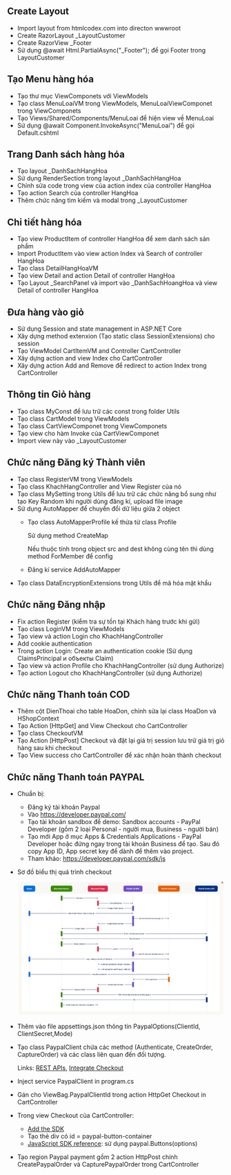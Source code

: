 ## Create Layout
- Import layout from htmlcodex.com into directon wwwroot
- Create RazorLayout _LayoutCustomer
- Create RazorView _Footer
- Sử dụng @await Html.PartialAsync("_Footer"); để gọi Footer trong LayoutCustomer

## Tạo Menu hàng hóa
- Tạo thư mục ViewComponets với ViewModels
- Tạo class MenuLoaiVM trong ViewModels, MenuLoaiViewComponet trong ViewComponets
- Tạo Views/Shared/Components/MenuLoai để hiện view về MenuLoai
- Sử dụng @await Component.InvokeAsync("MenuLoai") để gọi Default.cshtml 

## Trang Danh sách hàng hóa
- Tạo layout _DanhSachHangHoa
- Sử dụng RenderSection trong layout _DanhSachHangHoa 
- Chỉnh sửa code trong view của action index của controller HangHoa
- Tạo action Search của controller HangHoa
- Thêm chức năng tìm kiếm và modal trong _LayoutCustomer

## Chi tiết hàng hóa
- Tạo view ProductItem of controller HangHoa để xem danh sách sản phẩm
- Import ProductItem vào view action Index và Search of controller HangHoa
- Tạo class DetailHangHoaVM
- Tạo view Detail and action Detail of controller HangHoa
- Tạo Layout _SearchPanel và import vào _DanhSachHoangHoa và view Detail of controller HangHoa

## Đưa hàng vào giỏ
- Sử dụng Session and state management in ASP.NET Core 
- Xây dựng method extenxion (Tạo static class SessionExtensions) cho session
- Tạo ViewModel CartItemVM and Controller CartController
- Xây dựng action and view Index cho CartController
- Xây dựng action Add and Remove để redirect to action Index trong CartController

## Thông tin Giỏ hàng
- Tạo class MyConst để lưu trữ các const trong folder Utils
- Tạo class CartModel trong ViewModels
- Tạo class CartViewComponet trong ViewComponets
- Tạo view cho hàm Invoke của CartViewComponet
- Import view này vào _LayoutCustomer

## Chức năng Đăng ký Thành viên
* Tạo class RegisterVM trong ViewModels
* Tạo class KhachHangController and View Register của nó
* Tạo class MySetting trong Utils để lưu trữ các chức năng bổ sung như tạo Key Random khi người dùng đăng kí, upload file image
* Sử dụng AutoMapper để chuyển đổi dữ liệu giữa 2 object
    * Tạo class AutoMapperProfile kế thừa từ class Profile
    
        Sử dụng method CreateMap

        Nếu thuộc tính trong object src and dest không cùng tên thì dùng method ForMember để config
    * Đăng kí service AddAutoMapper
* Tạo class DataEncryptionExtensions trong Utils để mã hóa mật khẩu

## Chức năng Đăng nhập
* Fix action Register (kiểm tra sự tồn tại Khách hàng trước khi gửi)
* Tạo class LoginVM trong ViewModels
* Tạo view và action Login cho KhachHangController
* Add cookie authentication
* Trong action Login: Create an authentication cookie (Sử dụng ClaimsPrincipal и объекты Claim)
* Tạo view và action Profile cho KhachHangController (sử dụng Authorize)
* Tạo action Logout cho KhachHangController (sử dụng Authorize)

## Chức năng Thanh toán COD
* Thêm cột DienThoai cho table HoaDon, chỉnh sửa lại class HoaDon và HShopContext
* Tạo Action [HttpGet] and View Checkout cho CartController
* Tạo class CheckoutVM
* Tạo Action [HttpPost] Checkout và đặt lại giá trị session lưu trữ giá trị giỏ hàng sau khi checkout
* Tạo View success cho CartController để xác nhận hoàn thành checkout

## Chức năng Thanh toán PAYPAL
* Chuẩn bị:
    * Đăng ký tài khoản Paypal
    * Vào https://developer.paypal.com/
    * Tạo tài khoản sandbox để demo: Sandbox accounts - PayPal Developer (gồm 2 loại Personal - người mua, Business - người bán)
    * Tạo mới App ở mục Apps & Credentials Applications - PayPal Developer hoặc đứng ngay trong tài khoản Business để tạo.
    Sau đó copy App ID, App secret key để dành để thêm vào project.
    * Tham khảo: https://developer.paypal.com/sdk/js
* Sơ đồ biểu thị quá trình checkout

    ![alt text](image.png)
* Thêm vào file appsettings.json thông tin PaypalOptions(ClientId, ClientSecret,Mode)
* Tạo class PaypalClient chứa các method (Authenticate, CreateOrder, CaptureOrder) và các class liên quan đến đối tượng.

    Links: [REST APIs][apis], [Integrate Checkout][checkout]

    [apis]: https://developer.paypal.com/api/rest/

    [checkout]: https://developer.paypal.com/studio/checkout/standard/integrate
* Inject service PaypalClient in program.cs
* Gán cho ViewBag.PaypalClientId trong action HttpGet Checkout in CartController
* Trong view Checkout của CartController:
    * [Add the SDK](https://developer.paypal.com/sdk/js/configuration/)
    * Tạo thẻ div có id = paypal-button-container
    * [JavaScript SDK reference](https://developer.paypal.com/sdk/js/reference/): sử dụng paypal.Buttons(options)
* Tạo region Paypal payment gồm 2 action HttpPost chính CreatePaypalOrder và CapturePaypalOrder trong CartController